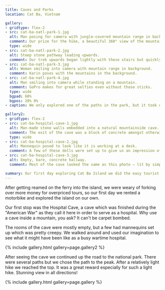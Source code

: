 ```yaml
---
title: Caves and Parks
location: Cat Ba, Vietnam

gallery:
- gridtype: flex-2
- src: cat-ba-natl-park-1.jpg
  alt: Man posing for camera with jungle-covered mountain range in background.
  comment: Our prize for the hike, a beautiful 360° view of the mountains! That tower in the lower right was the observation tower but we went higher.
  type: wide
- src: cat-ba-natl-park-2.jpg
  alt: Steep stone pathway leading upwards.
  comment: Our trek upwards began lightly with these stairs but quickly turned into rocks and tree roots.
- src: cat-ba-natl-park-3.jpg
  alt: Woman smiling into camera with mountain range in background.
  comment: Karin poses with the mountains in the background.
- src: cat-ba-natl-park-4.jpg
  alt: Man smiling into camera while standing on a mountain.
  comment: GoPro makes for great selfies even without those sticks.
  type: wide
  bgpad: 60%
  bgpos: 20% 0%
- caption: We only explored one of the paths in the park, but it took us up to the peak and it was definitely worth the hike!

gallery2:
- gridtype: flex-2
- src: cat-ba-hospital-cave-1.jpg
  alt: Man-made stone walls embedded into a natural mountainside cave.
  comment: The exit of the cave was a block of concrete amongst otherwise natural-looking cave.
  type: wide
- src: cat-ba-hospital-cave-2.jpg
  alt: Mannequin posed to look like it is working at a desk.
  comment: A few of these dolls were set up to give us an impression of the cave when it was still a hospital.
- src: cat-ba-hospital-cave-3.jpg
  alt: Empty, bare, concrete hallway.
  comment: Most of the cave looked the same as this photo — lit by simple lighting, but bare.

summary: Our first day exploring Cat Ba Island we did the easy tourist sights — the Hospital Cave and the National Park.
---
```


After getting reamed on the ferry into the island, we were weary of forking over more money for overpriced tours, so our first day we rented a motorbike and explored the island on our own.

Our first stop was the Hospital Cave, a cave which was finished during the "American War" as they call it here in order to serve as a hospital. Why use a cave inside a mountain, you ask? It can't be carpet bombed.

The rooms of the cave were mostly empty, but a few had mannequins set up which was pretty creepy. We walked around and used our imagination to see what it might have been like as a busy wartime hospital.

{% include gallery.html gallery=page.gallery2 %}

After seeing the cave we continued up the road to the national park. There were several paths but we chose the path to the peak. After a relatively light hike we reached the top. It was a great reward especially for such a light hike. Stunning view in all directions!

{% include gallery.html gallery=page.gallery %}

